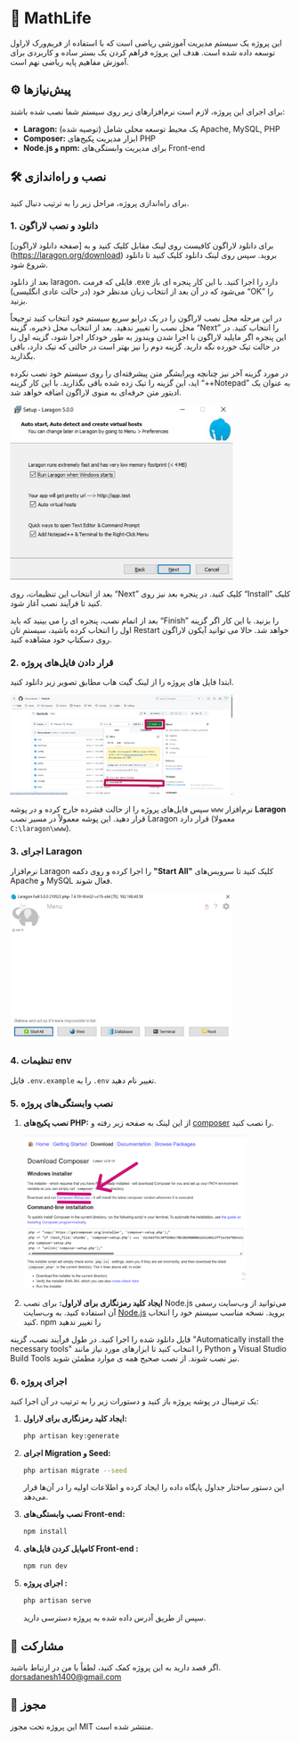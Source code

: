 # 🚀 MathLife
این پروژه یک سیستم مدیریت آموزشی ریاضی است که با استفاده از فریم‌ورک لاراول توسعه داده شده است. هدف این پروژه فراهم کردن یک بستر ساده و کاربردی برای آموزش مفاهیم پایه ریاضی نهم است.



## ⚙️ پیش‌نیازها
برای اجرای این پروژه، لازم است نرم‌افزارهای زیر روی سیستم شما نصب شده باشند:

- **Laragon:** (توصیه شده) یک محیط توسعه محلی شامل Apache, MySQL, PHP
- **Composer:** ابزار مدیریت پکیج‌های PHP
- **Node.js و npm:** برای مدیریت وابستگی‌های Front-end



## 🛠️ نصب و راه‌اندازی

برای راه‌اندازی پروژه، مراحل زیر را به ترتیب دنبال کنید.

### **1. دانلود و نصب لاراگون**
برای دانلود لاراگون کافیست روی لینک مقابل کلیک کنید و به [صفحه دانلود لاراگون] (https://laragon.org/download) بروید. سپس روی لینک دانلود کلیک کنید تا دانلود شروع شود.

بعد از دانلود laragon، فایلی که فرمت .exe دارد را اجرا کنید. با این کار پنجره ای باز می‌شود که در آن بعد از انتخاب زبان مدنظر خود (در حالت عادی انگلیسی) “OK” را بزنید.

در این مرحله محل نصب لاراگون را در یک درایو سریع سیستم خود انتخاب کنید ترجیحاً محل نصب را تغییر ندهید. بعد از انتخاب محل ذخیره، گزینه “Next” را انتخاب کنید.
در این پنجره اگر مایلید لاراگون با اجرا شدن ویندوز به طور خودکار اجرا شود، گزینه اول را در حالت تیک خورده نگه دارید. گزینه دوم را نیز بهتر است در حالتی که تیک دارد، باقی بگذارید. 

در مورد گزینه آخر نیز چنانچه ویرایشگر متن پیشرفته‌ای را روی سیستم خود نصب نکرده اید، این گزینه را تیک زده شده باقی بگذارید. با این کار گزینه “++Notepad” به عنوان یک ادیتور متن حرفه‌ای به منوی لاراگون اضافه خواهد شد.



<img src="README/1.webp" width="400" alt="Laragon install">



بعد از انتخاب این تنظیمات، روی “Next” کلیک کنید.
در پنجره بعد نیز روی “Install” کلیک کنید تا فرآیند نصب آغاز شود.

بعد از اتمام نصب، پنجره ای را می بینید که باید “Finish” را بزنید. با این کار اگر گزینه اول را انتخاب کرده باشید، سیستم تان Restart خواهد شد.  حالا می توانید آیکون لاراگون روی دسکتاپ خود مشاهده کنید.

### **2. قرار دادن فایل‌های پروژه**
ابتدا فایل های پروژه را از لینک گیت هاب مطابق تصویر زیر دانلود کنید.


<img src="README/3.png" width="400" alt="Laragon menu">


سپس فایل‌های پروژه را از حالت فشرده خارج کرده و در پوشه `www` نرم‌افزار **Laragon** قرار دهید. این پوشه معمولاً در مسیر نصب Laragon قرار دارد (معمولا `C:\laragon\www`).



### **3. اجرای Laragon**

نرم‌افزار Laragon را اجرا کرده و روی دکمه **"Start All"** کلیک کنید تا سرویس‌های Apache و MySQL فعال شوند.


<img src="README/2.webp" width="400" alt="Laragon menu">


### **4. تنظیمات env**

فایل `.env.example` را به `.env` تغییر نام دهید. 

### **5. نصب وابستگی‌های پروژه**

1.  **نصب پکیج‌های PHP:**
    از این لینک به صفحه زیر رفته و [composer](https://getcomposer.org/download/) را نصب کنید.


    <img src="README/4.png" width="400" alt="Laragon menu">



2.  **ایجاد کلید رمزنگاری برای لاراول:**
    برای نصب Node.js می‌توانید از وب‌سایت رسمی آن استفاده کنید.
 به وب‌سایت [Node.js](https://nodejs.org/en/download) بروید.
نسخه مناسب سیستم خود را انتخاب کنید. npm را تغییر ندهید

 فایل دانلود شده را اجرا کنید. در طول فرآیند نصب، گزینه "Automatically install the necessary tools" را انتخاب کنید تا ابزارهای مورد نیاز مانند Python و Visual Studio Build Tools نیز نصب شوند.
 از نصب صحیح همه ی موارد مطمئن شوید.

### **6. اجرای پروژه**
یک ترمینال در پوشه پروژه باز کنید و دستورات زیر را به ترتیب در آن اجرا کنید:

1.  **ایجاد کلید رمزنگاری برای لاراول:**
    ```bash
    php artisan key:generate
    ```


2.  **اجرای Migration و Seed:**
    ```bash
    php artisan migrate --seed
    ```


    این دستور ساختار جداول پایگاه داده را ایجاد کرده و اطلاعات اولیه را در آن‌ها قرار می‌دهد.
3.  **نصب وابستگی‌های Front-end:**
    ```bash
    npm install
    ```


4.  **کامپایل کردن فایل‌های Front-end :**
    ```bash
    npm run dev
    ```


5.  **اجرای پروژه :**
    ```bash
    php artisan serve
    ```


    سپس از طریق آدرس داده شده به پروژه دسترسی دارید.




## 🤝 مشارکت
اگر قصد دارید به این پروژه کمک کنید، لطفاً با من در ارتباط باشید.
dorsadanesh1400@gmail.com



## 📝 مجوز
این پروژه تحت مجوز MIT منتشر شده است.
